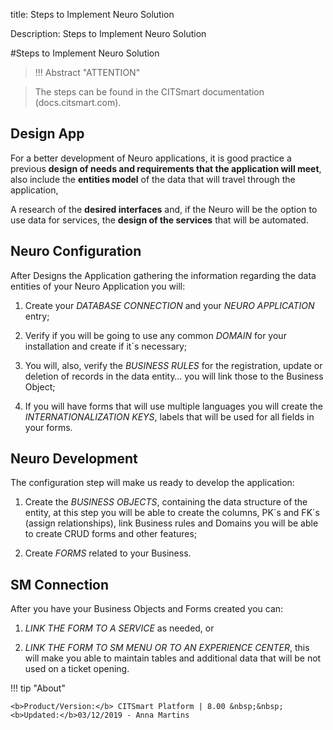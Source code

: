 title: Steps to Implement Neuro Solution

Description: Steps to Implement Neuro Solution

\#Steps to Implement Neuro Solution

>   !!! Abstract "ATTENTION"

>   The steps can be found in the CITSmart documentation (docs.citsmart.com).

## Design App


For a better development of Neuro applications, it is good practice a previous
**design of needs and requirements that the application will meet**, also
include the **entities model** of the data that will travel through the
application,

A research of the **desired interfaces** and, if the Neuro will be the option to
use data for services, the **design of the services** that will be automated.

## Neuro Configuration


After Designs the Application gathering the information regarding the data
entities of your Neuro Application you will:

1.  Create your *DATABASE CONNECTION* and your *NEURO APPLICATION* entry;

2.  Verify if you will be going to use any common *DOMAIN* for your installation
    and create if it´s necessary;

3.  You will, also, verify the *BUSINESS RULES* for the registration, update or
    deletion of records in the data entity… you will link those to the Business
    Object;

4.  If you will have forms that will use multiple languages you will create the
    *INTERNATIONALIZATION KEYS*, labels that will be used for all fields in your
    forms.

## Neuro Development


The configuration step will make us ready to develop the application:

1.  Create the *BUSINESS OBJECTS*, containing the data structure of the entity,
    at this step you will be able to create the columns, PK´s and FK´s (assign
    relationships), link Business rules and Domains you will be able to create
    CRUD forms and other features;

2.  Create *FORMS* related to your Business.

## SM Connection


After you have your Business Objects and Forms created you can:

1.  *LINK THE FORM TO A SERVICE* as needed, or

2.  *LINK THE FORM TO SM MENU OR TO AN EXPERIENCE CENTER*, this will make you
    able to maintain tables and additional data that will be not used on a
    ticket opening.



!!! tip "About"

    <b>Product/Version:</b> CITSmart Platform | 8.00 &nbsp;&nbsp;
    <b>Updated:</b>03/12/2019 - Anna Martins  
